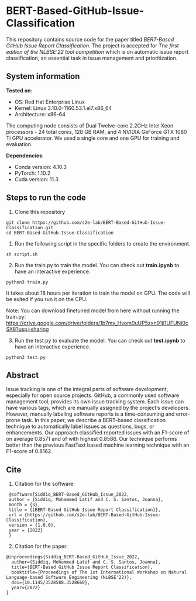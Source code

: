 # BERT-Based-GitHub-Issue-Classification
This repository contains source code for the paper titled *BERT-Based GitHub Issue Report Classification*. The project is accepted for *The first edition of the NLBSE’22 tool competition* which is on automatic issue report classification, an essential task in issue management and prioritization.
## System information
**Tested on**:

* OS: Red Hat Enterprise Linux
* Kernel: Linux 3.10.0-1160.53.1.el7.x86_64
* Architecture: x86-64

The computing node consists of Dual Twelve-core 2.2GHz Intel Xeon processors - 24 total cores, 128 GB
RAM, and 4 NVIDIA GeForce GTX 1080 Ti GPU accelerator. We used a single core and one GPU for training and evaluation.

**Dependencies**:
* Conda version: 4.10.3
* PyTorch: 1.10.2
* Cuda version: 11.3
## Steps to run the code
1. Clone this repository
 ```
 git clone https://github.com/s2e-lab/BERT-Based-GitHub-Issue-Classification.git
 cd BERT-Based-GitHub-Issue-Classification
 ```
1. Run the following script in the specific folders to create the environment.

 ```
 sh script.sh
 ```
2. Run the train.py to train the model. You can check out **train.ipynb** to have an interactive experience. 
 ```
 python3 train.py
 ```
 It takes about 18 hours per iteration to train the model on GPU. The code will be exited if you run it on the CPU.
 
 Note: You can download finetuned model from here without running the train.py: https://drive.google.com/drive/folders/1b7my_Hvom0uUP5zxn91jl1UFUNi0cSX8?usp=sharing

3. Run the test.py to evaluate the model. You can check out **test.ipynb** to have an interactive experience.
 ```
 python3 test.py
 ```

## Abstract

Issue tracking is one of the integral parts of software development, especially for open source projects. GitHub, a
commonly used software management tool, provides its own issue tracking system. Each issue can have various tags, which are
manually assigned by the project’s developers. However, manually labeling software reports is a time-consuming and
error-prone task. In this paper, we describe a BERT-based classification technique to automatically label issues as
questions, bugs, or enhancements. Our approach classified reported issues with an F1-score of on average 0.8571 and of with
highest 0.8586. Our technique performs better than the previous FastText based machine learning technique with an F1-score
of 0.8162.

## Cite
1. Citation for the software:
```
 @software{Siddiq_BERT-Based_GitHub_Issue_2022,
 author = {Siddiq, Mohammed Latif and C. S. Santos, Joanna},
 month = {3},
 title = {{BERT-Based GitHub Issue Report Classification}},
 url = {https://github.com/s2e-lab/BERT-Based-GitHub-Issue-Classification},
 version = {1.0.0},
 year = {2022}
 }
```
2. Citation for the paper:
```
@inproceedings{Siddiq_BERT-Based_GitHub_Issue_2022,
  author={Siddiq, Mohammed Latif and C. S. Santos, Joanna},
  title={BERT-Based GitHub Issue Report Classification},
  booktitle={Proceedings of The 1st International Workshop on Natural Language-based Software Engineering (NLBSE'22)},
  doi={10.1145/3528588.3528660},
  year={2022}
}
```
